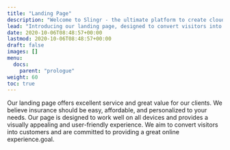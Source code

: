 ```yaml
---
title: "Landing Page"
description: "Welcome to Slingr - the ultimate platform to create cloud apps that integrate with other SaaS solutions seamlessly! If you're wondering what Slingr is, then look no further. "
lead: "Introducing our landing page, designed to convert visitors into leads or customers and ensure a great browsing experience using Webflow."
date: 2020-10-06T08:48:57+00:00
lastmod: 2020-10-06T08:48:57+00:00
draft: false
images: []
menu:
  docs:
    parent: "prologue"
weight: 60
toc: true
---
```

Our landing page offers excellent service and great value for our clients. We believe insurance should be easy, affordable, and personalized to your needs. Our page is designed to work well on all devices and provides a visually appealing and user-friendly experience. We aim to convert visitors into customers and are committed to providing a great online experience.goal.